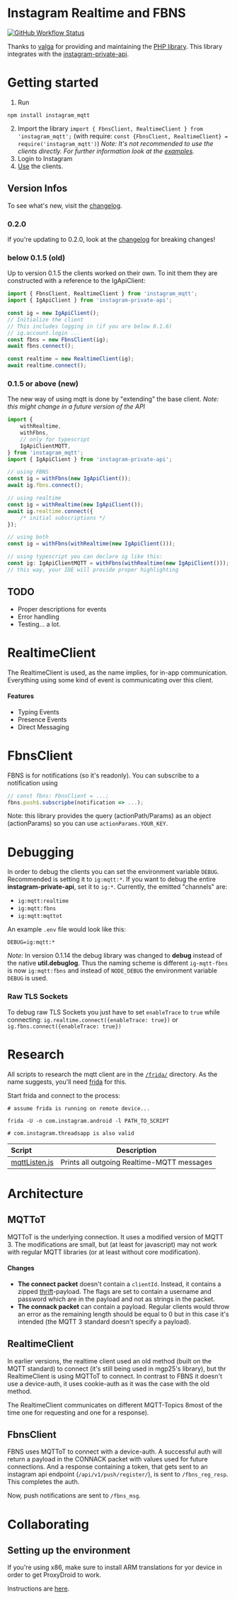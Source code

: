 # Instagram Realtime and FBNS

[![GitHub Workflow Status](https://img.shields.io/github/workflow/status/nerixyz/instagram_mqtt/Node%20CI?style=flat)](https://github.com/Nerixyz/instagram_mqtt/actions)

Thanks to [valga](https://github.com/valga) for providing and maintaining the [PHP library](https://github.com/valga/fbns-react).
This library integrates with the [instagram-private-api](https://github.com/dilame/instagram-private-api).

# Getting started

1. Run

```
npm install instagram_mqtt
```

2. Import the library `import { FbnsClient, RealtimeClient } from 'instagram_mqtt';`
   (with require: `const {FbnsClient, RealtimeClient} = require('instagram_mqtt')`)
   _Note: It's not recommended to use the clients directly. For further information look at the [examples](examples)._
3. Login to Instagram
4. [Use](examples) the clients.

## Version Infos

To see what's new, visit the [changelog](CHANGELOG.md).

### 0.2.0

If you're updating to 0.2.0, look at the [changelog](CHANGELOG.md) for breaking changes!

### below 0.1.5 (old)

Up to version 0.1.5 the clients worked on their own.
To init them they are constructed with a reference to the IgApiClient:

```typescript
import { FbnsClient, RealtimeClient } from 'instagram_mqtt';
import { IgApiClient } from 'instagram-private-api';

const ig = new IgApiClient();
// Initialize the client
// This includes logging in (if you are below 0.1.6)
// ig.account.login ...
const fbns = new FbnsClient(ig);
await fbns.connect();

const realtime = new RealtimeClient(ig);
await realtime.connect();
```

### 0.1.5 or above (new)

The new way of using mqtt is done by "extending" the base client.
_Note: this might change in a future version of the API_

```typescript
import {
    withRealtime,
    withFbns,
    // only for typescript
    IgApiClientMQTT,
} from 'instagram_mqtt';
import { IgApiClient } from 'instagram-private-api';

// using FBNS
const ig = withFbns(new IgApiClient());
await ig.fbns.connect();

// using realtime
const ig = withRealtime(new IgApiClient());
await ig.realtime.connect({
    /* initial subscriptions */
});

// using both
const ig = withFbns(withRealtime(new IgApiClient()));

// using typescript you can declare ig like this:
const ig: IgApiClientMQTT = withFbns(withRealtime(new IgApiClient()));
// this way, your IDE will provide proper highlighting
```

## TODO

-   Proper descriptions for events
-   Error handling
-   Testing... a lot.

# RealtimeClient

The RealtimeClient is used, as the name implies, for in-app communication.
Everything using some kind of event is communicating over this client.

#### Features

-   Typing Events
-   Presence Events
-   Direct Messaging

# FbnsClient

FBNS is for notifications (so it's readonly).
You can subscribe to a notification using

```typescript
// const fbns: FbnsClient = ...;
fbns.push$.subscripbe(notification => ...);
```

Note: this library provides the query (actionPath/Params) as an object (actionParams)
so you can use `actionParams.YOUR_KEY`.

# Debugging

In order to debug the clients you can set the environment variable `DEBUG`.
Recommended is setting it to `ig:mqtt:*`. If you want to debug the entire **instagram-private-api**, set it to `ig:*`.
Currently, the emitted "channels" are:

-   `ig:mqtt:realtime`
-   `ig:mqtt:fbns`
-   `ig:mqtt:mqttot`

An example `.env` file would look like this:

```
DEBUG=ig:mqtt:*
```

_Note:_ In version 0.1.14 the debug library was changed to **debug** instead of the native **util.debuglog**.
Thus the naming scheme is different `ig-mqtt-fbns` is now `ig:mqtt:fbns`
and instead of `NODE_DEBUG` the environment variable `DEBUG` is used.

### Raw TLS Sockets

To debug raw TLS Sockets you just have to set `enableTrace` to `true` while connecting:
`ig.realtime.connect({enableTrace: true})` or `ig.fbns.connect({enableTrace: true})`

# Research

All scripts to research the mqtt client are in the [`/frida/`](frida) directory.
As the name suggests, you'll need [frida](https://frida.re/) for this.

Start frida and connect to the process:

```
# assume frida is running on remote device...

frida -U -n com.instagram.android -l PATH_TO_SCRIPT

# com.instagram.threadsapp is also valid
```

| Script                               | Description                                |
| :----------------------------------- | ------------------------------------------ |
| [mqttListen.js](frida/mqttListen.js) | Prints all outgoing Realtime-MQTT messages |

# Architecture

## MQTToT

MQTToT is the underlying connection. It uses a modified version of MQTT 3.
The modifications are small, but (at least for javascript) may not work with regular MQTT libraries
(or at least without core modification).

#### Changes

-   **The connect packet** doesn't contain a `clientId`. Instead,
    it contains a zipped [thrift](https://people.apache.org/~thejas/thrift-0.9/javadoc/org/apache/thrift/protocol/TCompactProtocol.html)-payload.
    The flags are set to contain a username and password which are in the payload and not as strings in the packet.
-   **The connack packet** can contain a payload. Regular clients would throw an error
    as the remaining length should be equal to 0 but in this case it's intended (the MQTT 3 standard doesn't specify a payload).

## RealtimeClient

In earlier versions, the realtime client used an old method (built on the MQTT standard) to connect
(it's still being used in mgp25's library), but thr RealtimeClient is using MQTToT to connect.
In contrast to FBNS it doesn't use a device-auth, it uses cookie-auth as it was the case with the
old method.

The RealtimeClient communicates on different MQTT-Topics 8most of the time one for requesting and one for a response).

## FbnsClient

FBNS uses MQTToT to connect with a device-auth.
A successful auth will return a payload in the CONNACK packet with values used for future connections.
And a response containing a token,
that gets sent to an instagram api endpoint (`/api/v1/push/register/`), is sent to `/fbns_reg_resp`.
This completes the auth.

Now, push notifications are sent to `/fbns_msg`.

# Collaborating

## Setting up the environment

If you're using x86, make sure to install ARM translations for yor device
in order to get ProxyDroid to work.

Instructions are [here](https://github.com/dilame/instagram-private-api/blob/master/CONTRIBUTING.md#capturing-tls-requests).

